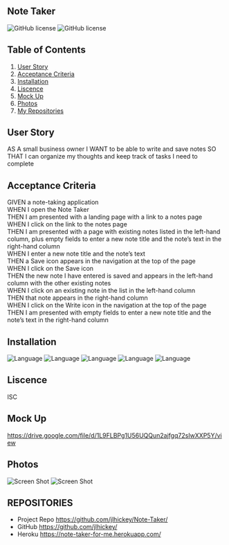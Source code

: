 ## Note Taker 
![GitHub license](https://img.shields.io/badge/Made%20by-%40jlhickey-orange)
![GitHub license](https://img.shields.io/badge/license-ISC-blue.svg)


## Table of Contents
1. [User Story](#UserStory)
2. [Acceptance Criteria](#AcceptanceCriteria)
3. [Installation](#Installation)
5. [Liscence](#Liscence)
6. [Mock Up](#MockUp)
7. [Photos](#Photos)
8. [My Repositories](#MyRepositories)


## User Story

AS A small business owner
I WANT to be able to write and save notes
SO THAT I can organize my thoughts and keep track of tasks I need to complete

## Acceptance Criteria

GIVEN a note-taking application<br>
WHEN I open the Note Taker<br>
THEN I am presented with a landing page with a link to a notes page<br>
WHEN I click on the link to the notes page<br>
THEN I am presented with a page with existing notes listed in the left-hand column, plus empty fields to enter a new note title and the note’s text in the right-hand column<br>
WHEN I enter a new note title and the note’s text<br>
THEN a Save icon appears in the navigation at the top of the page<br>
WHEN I click on the Save icon<br>
THEN the new note I have entered is saved and appears in the left-hand column with the other existing notes<br>
WHEN I click on an existing note in the list in the left-hand column<br>
THEN that note appears in the right-hand column<br>
WHEN I click on the Write icon in the navigation at the top of the page<br>
THEN I am presented with empty fields to enter a new note title and the note’s text in the right-hand column 


## Installation

![Language](https://img.shields.io/badge/Express-blue.svg "Language Badge")
![Language](https://img.shields.io/badge/Node-orange.svg "Language Badge")
![Language](https://img.shields.io/badge/CSS-purple.svg "Language Badge")
![Language](https://img.shields.io/badge/HTML-red.svg "Language Badge")
![Language](https://img.shields.io/badge/JavaScript-green.svg "Language Badge")



## Liscence
ISC


## Mock Up   
https://drive.google.com/file/d/1L9FLBPg1U56UQQun2ajfgq72sIwXXP5Y/view


## Photos<br>
 ![Screen Shot](https://github.com/jlhickey/MERN-book-search/blob/main/book2.png)
 ![Screen Shot](https://github.com/jlhickey/MERN-book-search/blob/main/book2.png)
## REPOSITORIES

- Project Repo https://github.com/jlhickey/Note-Taker/
- GitHub https://github.com/jlhickey/
- Heroku https://note-taker-for-me.herokuapp.com/ 
